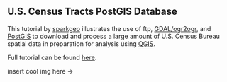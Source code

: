 ## U.S. Census Tracts PostGIS Database

This tutorial by [sparkgeo](http://www.sparkgeo.com/) illustrates the use of ftp, [GDAL/ogr2ogr](http://www.gdal.org/), and [PostGIS](http://postgis.net/) to download and process a large amount of U.S. Census Bureau spatial data in preparation for analysis using [QGIS](http://www.qgis.org/en/site/).

Full tutorial can be found [here](http://www.sparkgeo.com/blog/building-a-us-census-tracts-postgis-database/). 

insert cool img here ->